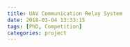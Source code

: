 ```yaml
---
title: UAV Communication Relay System
date: 2018-03-04 13:33:15
tags: [PhD, Competition]
categories: project
---
```

